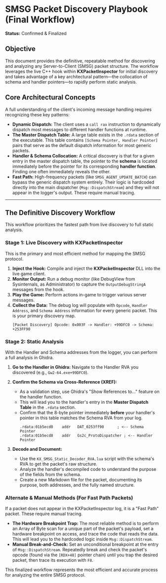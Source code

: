 # SMSG Packet Discovery Playbook (Final Workflow)

**Status:** Confirmed & Finalized

## Objective

This document provides the definitive, repeatable method for discovering and analyzing any Server-to-Client (SMSG) packet structure. The workflow leverages the live C++ hook within **KXPacketInspector** for initial discovery and takes advantage of a key architectural pattern—the collocation of schema and handler pointers—to rapidly perform static analysis.

## Core Architectural Concepts

A full understanding of the client's incoming message handling requires recognizing these key patterns:

*   **Dynamic Dispatch:** The client uses a `call rax` instruction to dynamically dispatch most messages to different handler functions at runtime.
*   **The Master Dispatch Table:** A large table exists in the `.rdata` section of the executable. This table contains `[Schema Pointer, Handler Pointer]` pairs that serve as the default dispatch information for most generic packets.
*   **Handler & Schema Collocation:** A critical discovery is that for a given entry in the master dispatch table, the pointer to the **schema** is located immediately before the pointer for its corresponding **handler function**. Finding one often immediately reveals the other.
*   **Fast Path:** High-frequency packets (like `SMSG_AGENT_UPDATE_BATCH`) can bypass the generic dispatch system entirely. Their logic is hardcoded directly into the main dispatcher (`Msg::DispatchStream`) and they will not appear in the logger's output. These require manual tracing.

---

## The Definitive Discovery Workflow

This workflow prioritizes the fastest path from live discovery to full static analysis.

### Stage 1: Live Discovery with KXPacketInspector

This is the primary and most efficient method for mapping the SMSG protocol.

1.  **Inject the Hook:** Compile and inject the **KXPacketInspector** DLL into the live game client.
2.  **Monitor Output:** Run a debug monitor (like DebugView from Sysinternals, as Administrator) to capture the `OutputDebugStringA` messages from the hook.
3.  **Play the Game:** Perform actions in-game to trigger various server messages.
4.  **Collect the Data:** The debug log will populate with `Opcode`, `Handler Address`, and `Schema Address` information for every generic packet. This is your primary discovery map.
    ```
    [Packet Discovery] Opcode: 0x003F -> Handler: +99DFC0 -> Schema: +253FF90
    ```

### Stage 2: Static Analysis

With the Handler and Schema addresses from the logger, you can perform a full analysis in Ghidra.

1.  **Go to the Handler in Ghidra:** Navigate to the Handler RVA you discovered (e.g., `Gw2-64.exe+99DFC0`).

2.  **Confirm the Schema via Cross-Reference (XREF):**
    *   As a validation step, use Ghidra's "Show References to..." feature on the handler function.
    *   This will lead you to the handler's entry in the **Master Dispatch Table** in the `.rdata` section.
    *   Confirm that the 8-byte pointer immediately **before** your handler's pointer in this table matches the Schema RVA from your log.
        ```assembly
        .rdata:01b5ecd0    addr   DAT_0253ff90      ; <-- Schema Pointer
        .rdata:01b5ecd8    addr   Gs2c_ProtoDispatcher ; <-- Handler Pointer
        ```

3.  **Decode and Document:**
    *   Use the `KX_SMSG_Static_Decoder_RVA.lua` script with the schema's RVA to get the packet's raw structure.
    *   Analyze the handler's decompiled code to understand the purpose of the fields from the schema.
    *   Create a new Markdown file for the packet, documenting its purpose, both addresses, and the fully named structure.

### Alternate & Manual Methods (For Fast Path Packets)

If a packet does not appear in the KXPacketInspector log, it is a "Fast Path" packet. These require manual tracing.

*   **The Hardware Breakpoint Trap:** The most reliable method is to perform an Array of Byte scan for a unique part of the packet's payload, set a hardware breakpoint on access, and trace the code that reads the data. This will lead you to the hardcoded logic inside `Msg::DispatchStream`.
*   **Manual Break-and-Check:** Set an unconditional breakpoint at the entry of `Msg::DispatchStream`. Repeatedly break and check the packet's opcode (found via the `[RDX+48]` pointer chain) until you trap the desired packet, then trace its execution with `F8`.

This finalized workflow represents the most efficient and accurate process for analyzing the entire SMSG protocol.